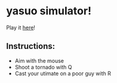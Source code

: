 # yasuo simulator!

Play it [here](http://yasuo-simulator.herokuapp.com/)!

## Instructions:

* Aim with the mouse
* Shoot a tornado with Q
* Cast your utimate on a poor guy with R
